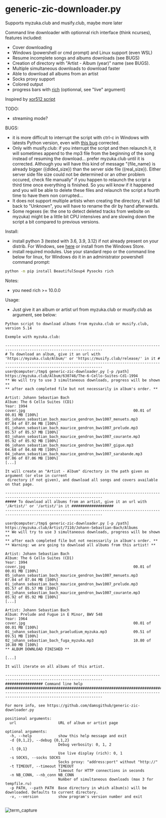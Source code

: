 # generic-zic-downloader.py


Supports myzuka.club and musify.club, maybe more later

Command line downloader with optionnal rich interface (think ncurses), features included:
* Cover downloading
* Windows (powershell or cmd prompt) and Linux support (even WSL)
* Resume incomplete songs and albums downloads (see BUGS)
* Creation of directory with "Artist - Album (year)" name (see BUGS).
* Multiple simultaneous downloads to download faster
* Able to download all albums from an artist
* Socks proxy support
* Colored output
* progress bars with [rich](https://github.com/willmcgugan/rich) (optionnal, see "live" argument)

Inspired by [xor512 script](https://github.com/xor512/musicmp3spb.org)

TODO:
* streaming mode?

BUGS:
* it is more difficult to interrupt the script with ctrl-c in Windows with latests Python version, even with [this bug](https://bugs.python.org/issue42296) corrected.
* Only with musify.club: if you interrupt the script and then relaunch it, it will sometimes append to the mp3 file from the beginning of the song instead of resuming the download... prefer myzuka.club until it is corrected. Although you will have this kind of message "{file_name} is already bigger ({dlded_size}) than the server side file ({real_size}). Either server side file size could not be determined or an other problem occured, check file manually" if you happen to relaunch the script a third time once everything is finished. So you will know if it happened and you will be able to delete these files and relaunch the script a fourth time to have them non corrupted...
* It does not support multiple artists when creating the directory, it will fall back to "Unknown", you will have to rename the dir by hand afterwards.
* Some regexes (ie: the one to detect deleted tracks from website on myzuka) might be a little bit CPU intensives and are slowing down the script a bit compared to previous versions.

Install:
* install python 3 (tested with 3.6, 3.9, 3.12) if not already present on your distrib. For Windows, see [here](https://www.python.org/downloads/windows/) or install from the Windows Store.
* install required modules. Use your standard repo or the command line below for linux, for Windows do it in an administrator powershell command prompt:

```sh
python -m pip install BeautifulSoup4 Pysocks rich
```

Notes: 
* you need rich >= 10.0.0

Usage:
* Just give it an album or artist url from myzuka.club or musify.club as argument, see below:

```
Python script to download albums from myzuka.club or musify.club, version 5.14

Exemple with myzuka.club:

------------------------------------------------------------------------------------------------------------------
# To download an album, give it an url with 'https://myzuka.club/Album/' or 'https://musify.club/release/' in it #
------------------------------------------------------------------------------------------------------------------
user@computer:/tmp$ generic-zic-downloader.py [-p /path] https://myzuka.club/Album/630746/The-6-Cello-Suites-Cd1-1994
** We will try to use 3 simultaneous downloads, progress will be shown **
** after each completed file but not necessarily in album's order. **

Artist: Johann Sebastian Bach
Album: The 6 Cello Suites (CD1)
Year: 1994
cover.jpg                                                 00.01 of 00.01 MB [100%]
05_johann_sebastian_bach_maurice_gendron_bwv1007_menuets.mp3        07.04 of 07.04 MB [100%]
01_johann_sebastian_bach_maurice_gendron_bwv1007_prelude.mp3        05.57 of 05.57 MB [100%]
03_johann_sebastian_bach_maurice_gendron_bwv1007_courante.mp3        05.92 of 05.92 MB [100%]
06_johann_sebastian_bach_maurice_gendron_bwv1007_gigue.mp3        04.68 of 04.68 MB [100%]
04_johann_sebastian_bach_maurice_gendron_bwv1007_sarabande.mp3        07.06 of 07.06 MB [100%]
[...]

It will create an "Artist - Album" directory in the path given as argument (or else in current
 directory if not given), and download all songs and covers available on that page.

------------------------------------------------------------------------------------------------------------------
##### To download all albums from an artist, give it an url with '/Artist/' or '/artist/'in it ###################
------------------------------------------------------------------------------------------------------------------

user@computer:/tmp$ generic-zic-downloader.py [-p /path] https://myzuka.club/Artist/7110/Johann-Sebastian-Bach/Albums
** We will try to use 3 simultaneous downloads, progress will be shown **
** after each completed file but not necessarily in album's order. **
** Warning: we are going to download all albums from this artist! **

Artist: Johann Sebastian Bach
Album: The 6 Cello Suites (CD1)
Year: 1994
cover.jpg                                                 00.01 of 00.01 MB [100%]
05_johann_sebastian_bach_maurice_gendron_bwv1007_menuets.mp3        07.04 of 07.04 MB [100%]
01_johann_sebastian_bach_maurice_gendron_bwv1007_prelude.mp3        05.57 of 05.57 MB [100%]
03_johann_sebastian_bach_maurice_gendron_bwv1007_courante.mp3        05.92 of 05.92 MB [100%]
[...]

Artist: Johann Sebastian Bach
Album: Prelude and Fugue in E Minor, BWV 548
Year: 1964
cover.jpg                                                 00.01 of 00.01 MB [100%]
01_johann_sebastian_bach_praeludium_myzuka.mp3            09.51 of 09.51 MB [100%]
02_johann_sebastian_bach_fuga_myzuka.mp3                  10.80 of 10.80 MB [100%]
** ALBUM DOWNLOAD FINISHED **

[...]

It will iterate on all albums of this artist.

------------------------------------------------------------------------------------------------------------------
################# Command line help ##############################################################################
------------------------------------------------------------------------------------------------------------------

For more info, see https://github.com/damsgithub/generic-zic-downloader.py

positional arguments:
  url                   URL of album or artist page

optional arguments:
  -h, --help            show this help message and exit
  -d {0,1,2}, --debug {0,1,2}
                        Debug verbosity: 0, 1, 2
  -l {0,1}
                        Use live display (rich): 0, 1
  -s SOCKS, --socks SOCKS
                        Socks proxy: "address:port" without "http://"
  -t TIMEOUT, --timeout TIMEOUT
                        Timeout for HTTP connections in seconds
  -n NB_CONN, --nb_conn NB_CONN
                        Number of simultaneous downloads (max 3 for tempfile.ru)
  -p PATH, --path PATH  Base directory in which album(s) will be downloaded. Defaults to current directory.
  -v, --version         show program's version number and exit
  
```

![term_capture](https://user-images.githubusercontent.com/24474244/109500836-0f489f00-7a97-11eb-8bd8-f1b5d6e036d6.jpg)

